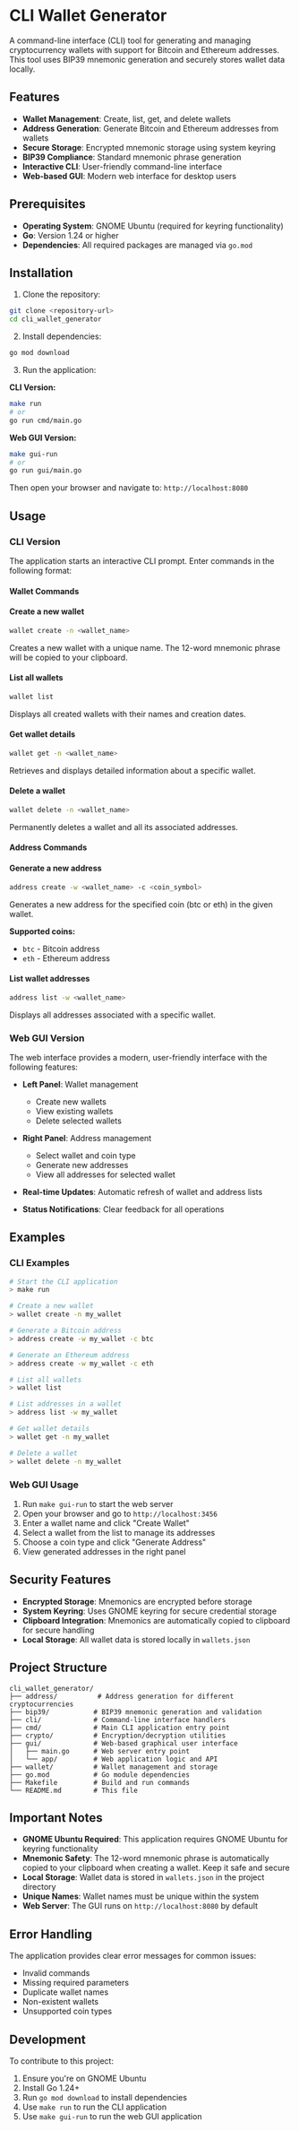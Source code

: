 # CLI Wallet Generator

A command-line interface (CLI) tool for generating and managing cryptocurrency wallets with support for Bitcoin and Ethereum addresses. This tool uses BIP39 mnemonic generation and securely stores wallet data locally.

## Features

-   **Wallet Management**: Create, list, get, and delete wallets
-   **Address Generation**: Generate Bitcoin and Ethereum addresses from wallets
-   **Secure Storage**: Encrypted mnemonic storage using system keyring
-   **BIP39 Compliance**: Standard mnemonic phrase generation
-   **Interactive CLI**: User-friendly command-line interface
-   **Web-based GUI**: Modern web interface for desktop users

## Prerequisites

-   **Operating System**: GNOME Ubuntu (required for keyring functionality)
-   **Go**: Version 1.24 or higher
-   **Dependencies**: All required packages are managed via `go.mod`

## Installation

1. Clone the repository:

```bash
git clone <repository-url>
cd cli_wallet_generator
```

2. Install dependencies:

```bash
go mod download
```

3. Run the application:

**CLI Version:**

```bash
make run
# or
go run cmd/main.go
```

**Web GUI Version:**

```bash
make gui-run
# or
go run gui/main.go
```

Then open your browser and navigate to: `http://localhost:8080`

## Usage

### CLI Version

The application starts an interactive CLI prompt. Enter commands in the following format:

#### Wallet Commands

#### Create a new wallet

```bash
wallet create -n <wallet_name>
```

Creates a new wallet with a unique name. The 12-word mnemonic phrase will be copied to your clipboard.

#### List all wallets

```bash
wallet list
```

Displays all created wallets with their names and creation dates.

#### Get wallet details

```bash
wallet get -n <wallet_name>
```

Retrieves and displays detailed information about a specific wallet.

#### Delete a wallet

```bash
wallet delete -n <wallet_name>
```

Permanently deletes a wallet and all its associated addresses.

#### Address Commands

#### Generate a new address

```bash
address create -w <wallet_name> -c <coin_symbol>
```

Generates a new address for the specified coin (btc or eth) in the given wallet.

**Supported coins:**

-   `btc` - Bitcoin address
-   `eth` - Ethereum address

#### List wallet addresses

```bash
address list -w <wallet_name>
```

Displays all addresses associated with a specific wallet.

### Web GUI Version

The web interface provides a modern, user-friendly interface with the following features:

-   **Left Panel**: Wallet management

    -   Create new wallets
    -   View existing wallets
    -   Delete selected wallets

-   **Right Panel**: Address management

    -   Select wallet and coin type
    -   Generate new addresses
    -   View all addresses for selected wallet

-   **Real-time Updates**: Automatic refresh of wallet and address lists
-   **Status Notifications**: Clear feedback for all operations

## Examples

### CLI Examples

```bash
# Start the CLI application
> make run

# Create a new wallet
> wallet create -n my_wallet

# Generate a Bitcoin address
> address create -w my_wallet -c btc

# Generate an Ethereum address
> address create -w my_wallet -c eth

# List all wallets
> wallet list

# List addresses in a wallet
> address list -w my_wallet

# Get wallet details
> wallet get -n my_wallet

# Delete a wallet
> wallet delete -n my_wallet
```

### Web GUI Usage

1. Run `make gui-run` to start the web server
2. Open your browser and go to `http://localhost:3456`
3. Enter a wallet name and click "Create Wallet"
4. Select a wallet from the list to manage its addresses
5. Choose a coin type and click "Generate Address"
6. View generated addresses in the right panel

## Security Features

-   **Encrypted Storage**: Mnemonics are encrypted before storage
-   **System Keyring**: Uses GNOME keyring for secure credential storage
-   **Clipboard Integration**: Mnemonics are automatically copied to clipboard for secure handling
-   **Local Storage**: All wallet data is stored locally in `wallets.json`

## Project Structure

```
cli_wallet_generator/
├── address/          # Address generation for different cryptocurrencies
├── bip39/           # BIP39 mnemonic generation and validation
├── cli/             # Command-line interface handlers
├── cmd/             # Main CLI application entry point
├── crypto/          # Encryption/decryption utilities
├── gui/             # Web-based graphical user interface
│   ├── main.go      # Web server entry point
│   └── app/         # Web application logic and API
├── wallet/          # Wallet management and storage
├── go.mod           # Go module dependencies
├── Makefile         # Build and run commands
└── README.md        # This file
```

## Important Notes

-   **GNOME Ubuntu Required**: This application requires GNOME Ubuntu for keyring functionality
-   **Mnemonic Safety**: The 12-word mnemonic phrase is automatically copied to your clipboard when creating a wallet. Keep it safe and secure
-   **Local Storage**: Wallet data is stored in `wallets.json` in the project directory
-   **Unique Names**: Wallet names must be unique within the system
-   **Web Server**: The GUI runs on `http://localhost:8080` by default

## Error Handling

The application provides clear error messages for common issues:

-   Invalid commands
-   Missing required parameters
-   Duplicate wallet names
-   Non-existent wallets
-   Unsupported coin types

## Development

To contribute to this project:

1. Ensure you're on GNOME Ubuntu
2. Install Go 1.24+
3. Run `go mod download` to install dependencies
4. Use `make run` to run the CLI application
5. Use `make gui-run` to run the web GUI application
